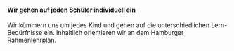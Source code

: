 #### Wir gehen auf jeden Schüler individuell ein

Wir kümmern uns um jedes Kind und gehen auf die unterschiedlichen Lern-Bedürfnisse ein. Inhaltlich orientieren wir an dem Hamburger Rahmenlehrplan.